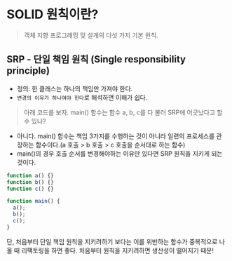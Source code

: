 # SOLID 원칙이란?

> 객체 지향 프로그래밍 및 설계의 다섯 가지 기본 원칙.

## SRP - 단일 책임 원칙 (Single responsibility principle)

- 정의: 한 클래스는 하나의 책임만 가져야 한다.
- `변경의 이유가 하나여야 한다`로 해석하면 이해가 쉽다.

> 아래 코드를 보자. main() 함수는 함수 a, b, c를 다 불러 SRP에 어긋났다고 할 수 있나?

- 아니다. main() 함수는 책임 3가지를 수행하는 것이 아니라 일련의 프로세스를 관장하는 함수이다.(a 호출 > b 호출 > c 호출을 순서대로 하는 함수)
- main()의 경우 호출 순서를 변경해야하는 이유만 있다면 SRP 원칙을 지키게 되는 것이다.

```js
function a() {}
function b() {}
function c() {}

function main() {
  a();
  b();
  c();
}
```

단, 처음부터 단일 책임 원칙을 지키려하기 보다는 이를 위반하는 함수가 중복적으로 나올 때 리팩토링을 하면 좋다. 처음부터 원칙을 지키려하면 생산성이 떨어지기 때문!
